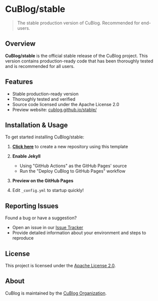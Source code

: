 # CuBlog/stable
> The stable production version of CuBlog. Recommended for end-users.

## Overview

**CuBlog/stable** is the official stable release of the CuBlog project. This version contains production-ready code that has been thoroughly tested and is recommended for all users.

## Features

- Stable production-ready version
- Thoroughly tested and verified
- Source code licensed under the Apache License 2.0
- Preview website: [cublog.github.io/stable/](http://cublog.github.io/stable/)

## Installation & Usage

To get started installing CuBlog/stable:

1. [**Click here**](https://github.com/new?template_name=stable&template_owner=CuBlog) to create a new repository using this template 
2. **Enable Jekyll**  
   - Using "GitHub Actions" as the GitHub Pages' source
   - Run the "Deploy CuBlog to GitHub Pages" workflow

3. **Preview on the GitHub Pages**
4. Edit `_config.yml` to startup quickly!

## Reporting Issues

Found a bug or have a suggestion? 
- Open an issue in our [Issue Tracker](https://github.com/CuBlog/stable/issues)
- Provide detailed information about your environment and steps to reproduce

## License

This project is licensed under the [Apache License 2.0](LICENSE).

## About

CuBlog is maintained by the [CuBlog Organization](https://github.com/CuBlog).
